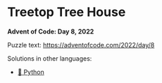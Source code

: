 # Treetop Tree House

**Advent of Code: Day 8, 2022**

Puzzle text: <https://adventofcode.com/2022/day/8>

Solutions in other languages:

- [🐍 Python](../../../../python/2022/08_treetop_tree_house)
